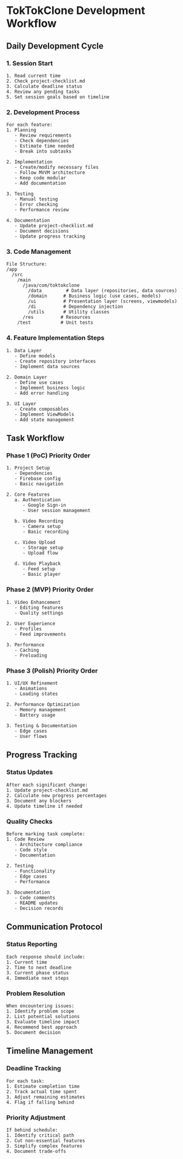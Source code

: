 # TokTokClone Development Workflow

## Daily Development Cycle

### 1. Session Start
```
1. Read current time
2. Check project-checklist.md
3. Calculate deadline status
4. Review any pending tasks
5. Set session goals based on timeline
```

### 2. Development Process
```
For each feature:
1. Planning
   - Review requirements
   - Check dependencies
   - Estimate time needed
   - Break into subtasks

2. Implementation
   - Create/modify necessary files
   - Follow MVVM architecture
   - Keep code modular
   - Add documentation

3. Testing
   - Manual testing
   - Error checking
   - Performance review

4. Documentation
   - Update project-checklist.md
   - Document decisions
   - Update progress tracking
```

### 3. Code Management
```
File Structure:
/app
  /src
    /main
      /java/com/toktokclone
        /data         # Data layer (repositories, data sources)
        /domain      # Business logic (use cases, models)
        /ui          # Presentation layer (screens, viewmodels)
        /di          # Dependency injection
        /utils       # Utility classes
      /res          # Resources
    /test           # Unit tests
```

### 4. Feature Implementation Steps
```
1. Data Layer
   - Define models
   - Create repository interfaces
   - Implement data sources

2. Domain Layer
   - Define use cases
   - Implement business logic
   - Add error handling

3. UI Layer
   - Create composables
   - Implement ViewModels
   - Add state management
```

## Task Workflow

### Phase 1 (PoC) Priority Order
```
1. Project Setup
   - Dependencies
   - Firebase config
   - Basic navigation

2. Core Features
   a. Authentication
      - Google Sign-in
      - User session management
   
   b. Video Recording
      - Camera setup
      - Basic recording
   
   c. Video Upload
      - Storage setup
      - Upload flow
   
   d. Video Playback
      - Feed setup
      - Basic player
```

### Phase 2 (MVP) Priority Order
```
1. Video Enhancement
   - Editing features
   - Quality settings

2. User Experience
   - Profiles
   - Feed improvements

3. Performance
   - Caching
   - Preloading
```

### Phase 3 (Polish) Priority Order
```
1. UI/UX Refinement
   - Animations
   - Loading states

2. Performance Optimization
   - Memory management
   - Battery usage

3. Testing & Documentation
   - Edge cases
   - User flows
```

## Progress Tracking

### Status Updates
```
After each significant change:
1. Update project-checklist.md
2. Calculate new progress percentages
3. Document any blockers
4. Update timeline if needed
```

### Quality Checks
```
Before marking task complete:
1. Code Review
   - Architecture compliance
   - Code style
   - Documentation
   
2. Testing
   - Functionality
   - Edge cases
   - Performance
   
3. Documentation
   - Code comments
   - README updates
   - Decision records
```

## Communication Protocol

### Status Reporting
```
Each response should include:
1. Current time
2. Time to next deadline
3. Current phase status
4. Immediate next steps
```

### Problem Resolution
```
When encountering issues:
1. Identify problem scope
2. List potential solutions
3. Evaluate timeline impact
4. Recommend best approach
5. Document decision
```

## Timeline Management

### Deadline Tracking
```
For each task:
1. Estimate completion time
2. Track actual time spent
3. Adjust remaining estimates
4. Flag if falling behind
```

### Priority Adjustment
```
If behind schedule:
1. Identify critical path
2. Cut non-essential features
3. Simplify complex features
4. Document trade-offs
``` 